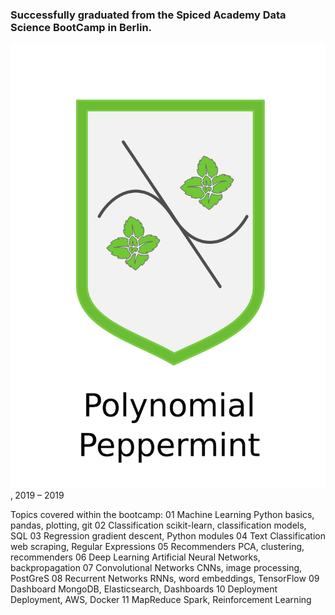 
### Successfully graduated from the Spiced Academy Data Science BootCamp in Berlin.


![polypepp](img/polynomial_peppermint.png)
‚
2019 – 2019



Topics covered within the bootcamp:
01	Machine Learning	Python basics, pandas, plotting, git
02	Classification	scikit-learn, classification models, SQL
03	Regression	gradient descent, Python modules
04	Text Classification	web scraping, Regular Expressions
05	Recommenders	PCA, clustering, recommenders
06	Deep Learning	Artificial Neural Networks, backpropagation
07	Convolutional Networks	CNNs, image processing, PostGreS
08	Recurrent Networks	RNNs, word embeddings, TensorFlow
09	Dashboard	MongoDB, Elasticsearch, Dashboards
10	Deployment	Deployment, AWS, Docker
11	MapReduce	Spark, Reinforcement Learning
